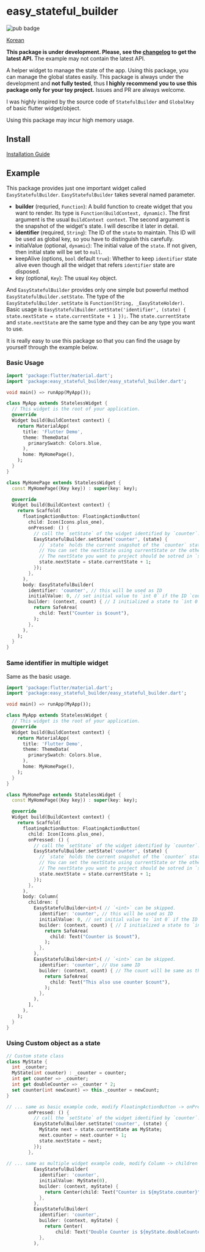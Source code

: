 # easy_stateful_builder

![pub badge](https://img.shields.io/pub/v/easy_stateful_builder.svg)

[Korean](https://github.com/Dart-for-Apps/easy_stateful_builder/blob/master/README-kr.md)

**This package is under development. Please, see the [changelog](https://pub.dev/packages/easy_stateful_builder#-changelog-tab-) to get the latest API.** The example may not contain the
latest API. 

A helper widget to manage the state of the app. Using this package, you can manage the global states easily.
This package is always under the development and **not fully tested**, thus **I highly recommend you to use this package
only for your toy project.** Issues and PR are always welcome.

I was highly inspired by the source code of `StatefulBuilder` and `GlobalKey` of basic flutter widget/object. 

Using this package may incur high memory usage. 

## Install

[Installation Guide](https://pub.dev/packages/easy_stateful_builder#-installing-tab-)

## Example

This package provides just one important widget called `EasyStatefulBuilder`.
`EasyStatefulBuilder` takes several named parameter. 

- **builder** (requried, `Function`): A build function to create widget that you want to render.
Its type is `Function(BuildContext, dynamic)`. The first argument is the usual `BuildContext context`.
The second argument is the snapshot of the widget's state. I will describe it later in detail.
- **identifier** (required, `String`): The ID of the `state` to maintain. This ID will be used as global key, so you have to
distinguish this carefully. 
- initialValue (optional, `dynamic`): The initial value of the `state`. If not given, then initial state will be set to `null`.
- keepAlive (options, `bool` default `true`): Whether to keep `identifier` state alive even though all the widget that refers `identifier` state are disposed.
- key (optional, `Key`): The usual `Key` object. 

And `EasyStatefulBuilder` provides only one simple but powerful method `EasyStatefulBuilder.setState`.
The type of the `EasyStatefulBuilder.setState` is `Function(String, _EasyStateHolder)`. 
Basic usage is `EasyStatefulBuilder.setState('identifier', (state) { state.nextState = state.currentState + 1 });`.
The `state.currentState` and `state.nextState` are the same type and they can be any type you want to use. 

It is really easy to use this package so that you can find the usage by yourself through the example below. 

### Basic Usage

```dart
import 'package:flutter/material.dart';
import 'package:easy_stateful_builder/easy_stateful_builder.dart';

void main() => runApp(MyApp());

class MyApp extends StatelessWidget {
  // This widget is the root of your application.
  @override
  Widget build(BuildContext context) {
    return MaterialApp(
      title: 'Flutter Demo',
      theme: ThemeData(
        primarySwatch: Colors.blue,
      ),
      home: MyHomePage(),
    );
  }
}

class MyHomePage extends StatelessWidget {
  const MyHomePage({Key key}) : super(key: key);

  @override
  Widget build(BuildContext context) {
    return Scaffold(
      floatingActionButton: FloatingActionButton(
        child: Icon(Icons.plus_one),
        onPressed: () {
          // call the `setState` of the widget identified by `counter`. 
          EasyStatefulBuilder.setState('counter', (state) {
            // `state` holds the current snapshot of the `counter` state. 
            // You can set the nextState using currentState or the other value. 
            // The nextState you want to project should be sotred in `state.nextState`.
            state.nextState = state.currentState + 1;
          });
        },
      ),
      body: EasyStatefulBuilder(
        identifier: 'counter', // this will be used as ID 
        initialValue: 0, // set initial value to `int 0` if the ID `counter` was not initialized
        builder: (context, count) { // I initialized a state to `int 0`, so the type of `count` is `int`.
          return SafeArea(
            child: Text("Counter is $count"),
          );
        },
      ),
    );
  }
}
```

### Same identifier in multiple widget

Same as the basic usage. 

```dart
import 'package:flutter/material.dart';
import 'package:easy_stateful_builder/easy_stateful_builder.dart';

void main() => runApp(MyApp());

class MyApp extends StatelessWidget {
  // This widget is the root of your application.
  @override
  Widget build(BuildContext context) {
    return MaterialApp(
      title: 'Flutter Demo',
      theme: ThemeData(
        primarySwatch: Colors.blue,
      ),
      home: MyHomePage(),
    );
  }
}

class MyHomePage extends StatelessWidget {
  const MyHomePage({Key key}) : super(key: key);

  @override
  Widget build(BuildContext context) {
    return Scaffold(
      floatingActionButton: FloatingActionButton(
        child: Icon(Icons.plus_one),
        onPressed: () {
          // call the `setState` of the widget identified by `counter`. 
          EasyStatefulBuilder.setState('counter', (state) {
            // `state` holds the current snapshot of the `counter` state. 
            // You can set the nextState using currentState or the other value. 
            // The nextState you want to project should be sotred in `state.nextState`.
            state.nextState = state.currentState + 1;
          });
        },
      ),
      body: Column(
        children: [
          EasyStatefulBuilder<int>( // `<int>` can be skipped. 
            identifier: 'counter', // this will be used as ID 
            initialValue: 0, // set initial value to `int 0` if the ID `counter` was not initialized
            builder: (context, count) { // I initialized a state to `int 0`, so the type of `count` is `int`.
              return SafeArea(
                child: Text("Counter is $count"),
              );
            },
          ),
          EasyStatefulBuilder<int>( // `<int>` can be skipped. 
            identifier: 'counter', // Use same ID
            builder: (context, count) { // The count will be same as the above. 
              return SafeArea(
                child: Text("This also use counter $count"),
              );
            },
          ),
        ],
      ),
    );
  }
}
```

### Using Custom object as a state


```dart
// Custom state class
class MyState {
  int _counter;
  MyState(int counter) : _counter = counter;
  int get counter => _counter;
  int get doubleCounter => _counter * 2;
  set counter(int newCount) => this._counter = newCount;
}

// ... same as basic example code, modify FloatingActionButton -> onPressed
        onPressed: () {
          // call the `setState` of the widget identified by `counter`.
          EasyStatefulBuilder.setState('counter', (state) {
            MyState next = state.currentState as MyState;
            next.counter = next.counter + 1;
            state.nextState = next;
          });
        },
        
// ... same as multiple widget example code, modify Column -> children
          EasyStatefulBuilder(
            identifier: 'counter',
            initialValue: MyState(0),
            builder: (context, myState) {
              return Center(child: Text("Counter is ${myState.counter}"));
            },
          ),
          EasyStatefulBuilder(
            identifier: 'counter',
            builder: (context, myState) {
              return Center(
                  child: Text("Double Counter is ${myState.doubleCounter}"));
            },
          ),
    
```
